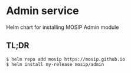 # Admin service

Helm chart for installing MOSIP Admin module

## TL;DR

```console
$ helm repo add mosip https://mosip.github.io
$ helm install my-release mosip/admin
```

